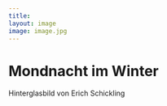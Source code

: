 ```yaml
---
title: 
layout: image
image: image.jpg
---
```


# Mondnacht im Winter
Hinterglasbild von Erich Schickling
  

